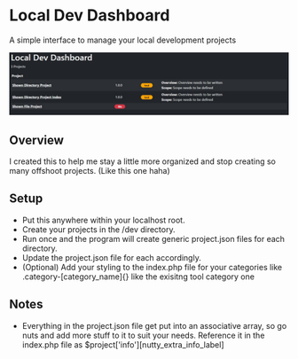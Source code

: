 # Local Dev Dashboard

A simple interface to manage your local development projects

![Alt text](/screenshots/screenshot1.jpg "Screenshot")

## Overview

I created this to help me stay a little more organized and stop creating so many offshoot projects. (Like this one haha)

## Setup

- Put this anywhere within your localhost root.
- Create your projects in the /dev directory.
- Run once and the program will create generic project.json files for each directory.
- Update the project.json file for each accordingly.
- (Optional) Add your styling to the index.php file for your categories like .category-[category_name]{} like the exisitng tool category one

## Notes

- Everything in the project.json file get put into an associative array, so go nuts and add more stuff to it to suit your needs. Reference it in the index.php file as $project['info'][nutty_extra_info_label]
